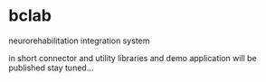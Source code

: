 # bclab
neurorehabilitation integration system

in short connector and utility libraries and demo application will be published
stay tuned...
